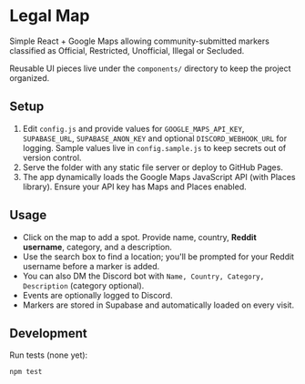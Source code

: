 # Legal Map

Simple React + Google Maps allowing community-submitted markers classified as Official, Restricted, Unofficial, Illegal or Secluded.

Reusable UI pieces live under the `components/` directory to keep the project organized.

## Setup
1. Edit `config.js` and provide values for `GOOGLE_MAPS_API_KEY`, `SUPABASE_URL`, `SUPABASE_ANON_KEY` and optional `DISCORD_WEBHOOK_URL` for logging. Sample values live in `config.sample.js` to keep secrets out of version control.
2. Serve the folder with any static file server or deploy to GitHub Pages.
3. The app dynamically loads the Google Maps JavaScript API (with Places library). Ensure your API key has Maps and Places enabled.

## Usage
- Click on the map to add a spot. Provide name, country, **Reddit username**, category, and a description.
- Use the search box to find a location; you'll be prompted for your Reddit username before a marker is added.
- You can also DM the Discord bot with `Name, Country, Category, Description` (category optional).
- Events are optionally logged to Discord.
- Markers are stored in Supabase and automatically loaded on every visit.

## Development
Run tests (none yet):
```bash
npm test
```